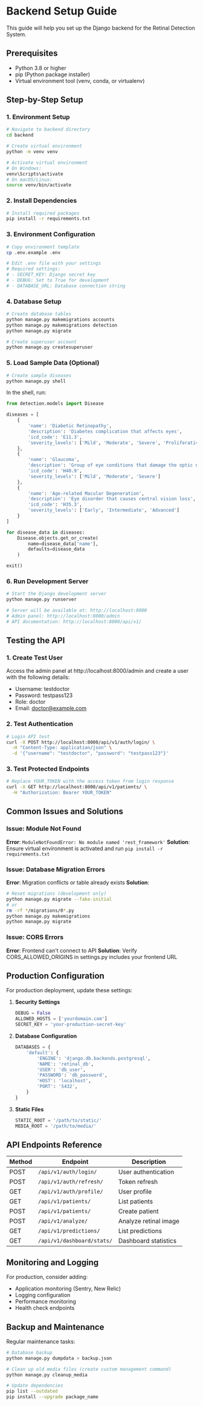 # Backend Setup Guide

This guide will help you set up the Django backend for the Retinal Detection System.

## Prerequisites

- Python 3.8 or higher
- pip (Python package installer)
- Virtual environment tool (venv, conda, or virtualenv)

## Step-by-Step Setup

### 1. Environment Setup

```bash
# Navigate to backend directory
cd backend

# Create virtual environment
python -m venv venv

# Activate virtual environment
# On Windows:
venv\Scripts\activate
# On macOS/Linux:
source venv/bin/activate
```

### 2. Install Dependencies

```bash
# Install required packages
pip install -r requirements.txt
```

### 3. Environment Configuration

```bash
# Copy environment template
cp .env.example .env

# Edit .env file with your settings
# Required settings:
# - SECRET_KEY: Django secret key
# - DEBUG: Set to True for development
# - DATABASE_URL: Database connection string
```

### 4. Database Setup

```bash
# Create database tables
python manage.py makemigrations accounts
python manage.py makemigrations detection
python manage.py migrate

# Create superuser account
python manage.py createsuperuser
```

### 5. Load Sample Data (Optional)

```bash
# Create sample diseases
python manage.py shell
```

In the shell, run:

```python
from detection.models import Disease

diseases = [
    {
        'name': 'Diabetic Retinopathy',
        'description': 'Diabetes complication that affects eyes',
        'icd_code': 'E11.3',
        'severity_levels': ['Mild', 'Moderate', 'Severe', 'Proliferative']
    },
    {
        'name': 'Glaucoma',
        'description': 'Group of eye conditions that damage the optic nerve',
        'icd_code': 'H40.9',
        'severity_levels': ['Mild', 'Moderate', 'Severe']
    },
    {
        'name': 'Age-related Macular Degeneration',
        'description': 'Eye disorder that causes central vision loss',
        'icd_code': 'H35.3',
        'severity_levels': ['Early', 'Intermediate', 'Advanced']
    }
]

for disease_data in diseases:
    Disease.objects.get_or_create(
        name=disease_data['name'],
        defaults=disease_data
    )

exit()
```

### 6. Run Development Server

```bash
# Start the Django development server
python manage.py runserver

# Server will be available at: http://localhost:8000
# Admin panel: http://localhost:8000/admin
# API documentation: http://localhost:8000/api/v1/
```

## Testing the API

### 1. Create Test User

Access the admin panel at http://localhost:8000/admin and create a user with the following details:

- Username: testdoctor
- Password: testpass123
- Role: doctor
- Email: doctor@example.com

### 2. Test Authentication

```bash
# Login API test
curl -X POST http://localhost:8000/api/v1/auth/login/ \
  -H "Content-Type: application/json" \
  -d '{"username": "testdoctor", "password": "testpass123"}'
```

### 3. Test Protected Endpoints

```bash
# Replace YOUR_TOKEN with the access token from login response
curl -X GET http://localhost:8000/api/v1/patients/ \
  -H "Authorization: Bearer YOUR_TOKEN"
```

## Common Issues and Solutions

### Issue: Module Not Found

**Error**: `ModuleNotFoundError: No module named 'rest_framework'`
**Solution**: Ensure virtual environment is activated and run `pip install -r requirements.txt`

### Issue: Database Migration Errors

**Error**: Migration conflicts or table already exists
**Solution**:

```bash
# Reset migrations (development only)
python manage.py migrate --fake-initial
# or
rm -rf */migrations/0*.py
python manage.py makemigrations
python manage.py migrate
```

### Issue: CORS Errors

**Error**: Frontend can't connect to API
**Solution**: Verify CORS_ALLOWED_ORIGINS in settings.py includes your frontend URL

## Production Configuration

For production deployment, update these settings:

1. **Security Settings**

   ```python
   DEBUG = False
   ALLOWED_HOSTS = ['yourdomain.com']
   SECRET_KEY = 'your-production-secret-key'
   ```

2. **Database Configuration**

   ```python
   DATABASES = {
       'default': {
           'ENGINE': 'django.db.backends.postgresql',
           'NAME': 'retinal_db',
           'USER': 'db_user',
           'PASSWORD': 'db_password',
           'HOST': 'localhost',
           'PORT': '5432',
       }
   }
   ```

3. **Static Files**
   ```python
   STATIC_ROOT = '/path/to/static/'
   MEDIA_ROOT = '/path/to/media/'
   ```

## API Endpoints Reference

| Method | Endpoint                   | Description           |
| ------ | -------------------------- | --------------------- |
| POST   | `/api/v1/auth/login/`      | User authentication   |
| POST   | `/api/v1/auth/refresh/`    | Token refresh         |
| GET    | `/api/v1/auth/profile/`    | User profile          |
| GET    | `/api/v1/patients/`        | List patients         |
| POST   | `/api/v1/patients/`        | Create patient        |
| POST   | `/api/v1/analyze/`         | Analyze retinal image |
| GET    | `/api/v1/predictions/`     | List predictions      |
| GET    | `/api/v1/dashboard/stats/` | Dashboard statistics  |

## Monitoring and Logging

For production, consider adding:

- Application monitoring (Sentry, New Relic)
- Logging configuration
- Performance monitoring
- Health check endpoints

## Backup and Maintenance

Regular maintenance tasks:

```bash
# Database backup
python manage.py dumpdata > backup.json

# Clean up old media files (create custom management command)
python manage.py cleanup_media

# Update dependencies
pip list --outdated
pip install --upgrade package_name
```
